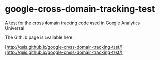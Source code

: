 # google-cross-domain-tracking-test
A test for the cross domain tracking code used in Google Analytics Universal

The Github page is available here:

[http://quis.github.io/google-cross-domain-tracking-test/](http://quis.github.io/google-cross-domain-tracking-test/)
